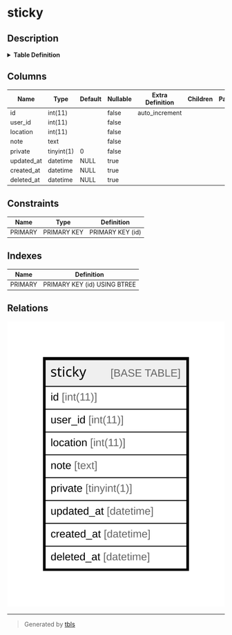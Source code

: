 # sticky

## Description

<details>
<summary><strong>Table Definition</strong></summary>

```sql
CREATE TABLE `sticky` (
  `id` int(11) NOT NULL AUTO_INCREMENT,
  `user_id` int(11) NOT NULL,
  `location` int(11) NOT NULL,
  `note` text NOT NULL,
  `private` tinyint(1) NOT NULL DEFAULT 0,
  `updated_at` datetime DEFAULT NULL,
  `created_at` datetime DEFAULT NULL,
  `deleted_at` datetime DEFAULT NULL,
  PRIMARY KEY (`id`)
) ENGINE=InnoDB AUTO_INCREMENT=[Redacted by tbls] DEFAULT CHARSET=utf8mb4 COLLATE=utf8mb4_general_ci
```

</details>

## Columns

| Name | Type | Default | Nullable | Extra Definition | Children | Parents | Comment |
| ---- | ---- | ------- | -------- | ---------------- | -------- | ------- | ------- |
| id | int(11) |  | false | auto_increment |  |  |  |
| user_id | int(11) |  | false |  |  |  |  |
| location | int(11) |  | false |  |  |  |  |
| note | text |  | false |  |  |  |  |
| private | tinyint(1) | 0 | false |  |  |  |  |
| updated_at | datetime | NULL | true |  |  |  |  |
| created_at | datetime | NULL | true |  |  |  |  |
| deleted_at | datetime | NULL | true |  |  |  |  |

## Constraints

| Name | Type | Definition |
| ---- | ---- | ---------- |
| PRIMARY | PRIMARY KEY | PRIMARY KEY (id) |

## Indexes

| Name | Definition |
| ---- | ---------- |
| PRIMARY | PRIMARY KEY (id) USING BTREE |

## Relations

![er](sticky.svg)

---

> Generated by [tbls](https://github.com/k1LoW/tbls)
